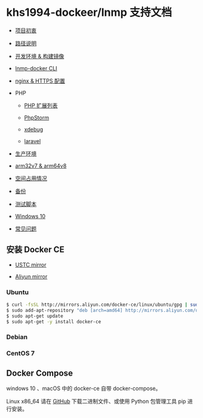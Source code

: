 # khs1994-dockeer/lnmp 支持文档

* [项目初衷](why.md)

* [路径说明](path.md)

* [开发环境 & 构建镜像](development.md)

* [lnmp-docker CLI](cli.md)

* [nginx & HTTPS 配置](nginx-with-https.md)

* PHP

  * [PHP 扩展列表](php.md)

  * [PhpStorm](phpstorm.md)

  * [xdebug](xdebug.md)

  * [laravel](laravel.md)

* [生产环境](production.md)

* [arm32v7 & arm64v8](arm.md)

* [空间占用情况](size.md)

* [备份](backup.md)

* [测试脚本](test.md)

* [Windows 10](windows.md)

* [常见问题](question.md)

## 安装 Docker CE

* [USTC mirror](http://mirrors.ustc.edu.cn/help/docker-ce.html)

* [Aliyun mirror](https://yq.aliyun.com/articles/110806)

### Ubuntu

```bash
$ curl -fsSL http://mirrors.aliyun.com/docker-ce/linux/ubuntu/gpg | sudo apt-key add -
$ sudo add-apt-repository "deb [arch=amd64] http://mirrors.aliyun.com/docker-ce/linux/ubuntu $(lsb_release -cs) test"
$ sudo apt-get update
$ sudo apt-get -y install docker-ce
```

### Debian

### CentOS 7

## Docker Compose

windows 10 、macOS 中的 docker-ce 自带 docker-compose。

Linux x86_64 请在 [GitHub](https://github.com/docker/compose/releases) 下载二进制文件、或使用 Python 包管理工具 pip 进行安装。
